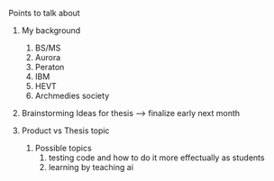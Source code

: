 
Points to talk about

1. My background
	1. BS/MS
	2. Aurora
	3. Peraton
	4. IBM
	5. HEVT
	6. Archmedies society
	
2. Brainstorming Ideas for thesis --> finalize early next month
3. Product vs Thesis topic
	1. Possible topics
		1. testing code and how to do it more effectually as students
		2. learning by teaching ai